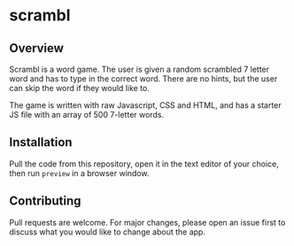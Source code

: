 # scrambl

## Overview

Scrambl is a word game. The user is given a random scrambled 7 letter word and has to type in the correct word. There are no hints, but the user can skip the word if they would like to.


The game is written with raw Javascript, CSS and HTML, and has a starter JS file with an array of 500 7-letter words.

## Installation

Pull the code from this repository, open it in the text editor of your choice, then run `preview` in a browser window.


## Contributing

Pull requests are welcome. For major changes, please open an issue first
to discuss what you would like to change about the app.


